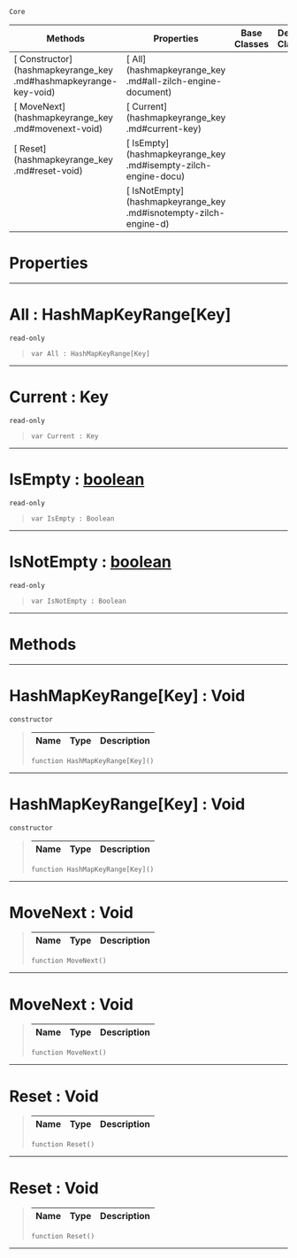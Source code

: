  `Core`

|Methods|Properties|Base Classes|Derived Classes|
|---|---|---|---|
|[ Constructor](hashmapkeyrange_key .md#hashmapkeyrange-key-void)|[ All](hashmapkeyrange_key .md#all-zilch-engine-document)| | |
|[ MoveNext](hashmapkeyrange_key .md#movenext-void)|[ Current](hashmapkeyrange_key .md#current-key)| | |
|[ Reset](hashmapkeyrange_key .md#reset-void)|[ IsEmpty](hashmapkeyrange_key .md#isempty-zilch-engine-docu)| | |
| |[ IsNotEmpty](hashmapkeyrange_key .md#isnotempty-zilch-engine-d)| | |


 #  Properties


---  
 #  All : HashMapKeyRange[Key]

 `read-only`

> 
> ```TS:Nada
> var All : HashMapKeyRange[Key]


---  
 #  Current : Key

 `read-only`

> 
> ```TS:Nada
> var Current : Key


---  
 #  IsEmpty : [boolean](boolean.md)

 `read-only`

> 
> ```TS:Nada
> var IsEmpty : Boolean


---  
 #  IsNotEmpty : [boolean](boolean.md)

 `read-only`

> 
> ```TS:Nada
> var IsNotEmpty : Boolean


---  
 #  Methods


---  
 #  HashMapKeyRange[Key] : Void

 `constructor`

> 
> |Name|Type|Description|
> |---|---|---|
> ```TS:Nada
> function HashMapKeyRange[Key]()
> ``` 


---  
 #  HashMapKeyRange[Key] : Void

 `constructor`

> 
> |Name|Type|Description|
> |---|---|---|
> ```TS:Nada
> function HashMapKeyRange[Key]()
> ``` 


---  
 #  MoveNext : Void

> 
> |Name|Type|Description|
> |---|---|---|
> ```TS:Nada
> function MoveNext()
> ``` 


---  
 #  MoveNext : Void

> 
> |Name|Type|Description|
> |---|---|---|
> ```TS:Nada
> function MoveNext()
> ``` 


---  
 #  Reset : Void

> 
> |Name|Type|Description|
> |---|---|---|
> ```TS:Nada
> function Reset()
> ``` 


---  
 #  Reset : Void

> 
> |Name|Type|Description|
> |---|---|---|
> ```TS:Nada
> function Reset()
> ``` 


---  
 

 